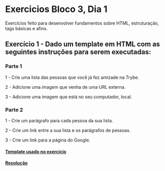 # Exercicios Bloco 3, Dia 1 

Exercícios feito para desenvolver fundamentos sobre HTML, estruturação, tags básicas e afins.

## Exercício 1 - Dado um template em HTML com as seguintes instruções para serem executadas: 

### Parte 1 

1 - Crie uma lista das pessoas que você já fez amizade na Trybe.

2 - Adicione uma imagem que venha de uma URL externa.

3 - Adicione uma imagem que está no seu computador, local.

### Parte 2

1 - Crie um parágrafo para cada pessoa da sua lista.

2 - Crie um link entre a sua lista e os parágrafos de pessoas.

3 - Crie um link para a página do Google.

#### [Template usado no exercício](exercicio.html)
#### [Resolução](exercicio-resolvido.html)
